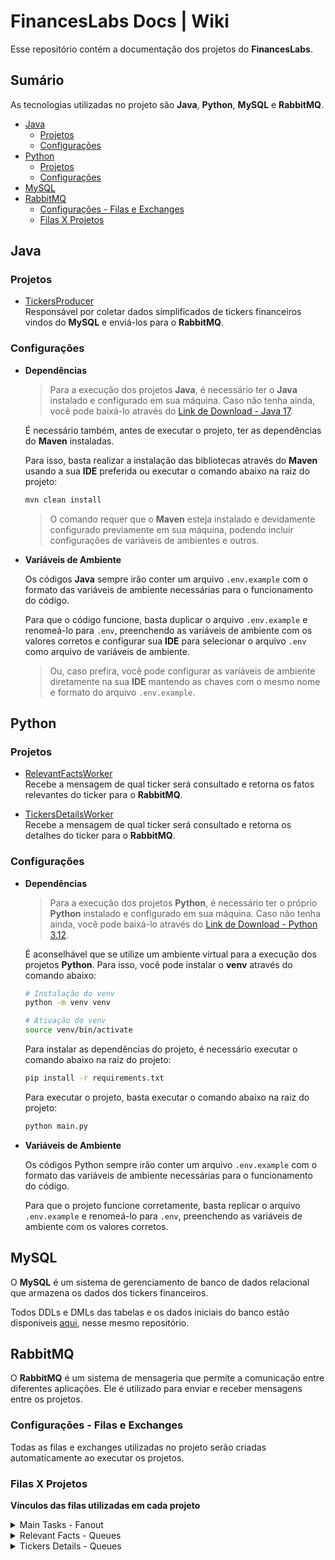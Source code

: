 # FinancesLabs Docs | Wiki <!-- omit from toc -->

Esse repositório contém a documentação dos projetos do **FinancesLabs**.

## Sumário <!-- omit from toc -->

As tecnologias utilizadas no projeto são **Java**, **Python**, **MySQL** e **RabbitMQ**.

- [Java](#java)
  - [Projetos](#projetos)
  - [Configurações](#configurações)
- [Python](#python)
  - [Projetos](#projetos-1)
  - [Configurações](#configurações-1)
- [MySQL](#mysql)
- [RabbitMQ](#rabbitmq)
  - [Configurações - Filas e Exchanges](#configurações---filas-e-exchanges)
  - [Filas X Projetos](#filas-x-projetos)

## Java

### Projetos

- [TickersProducer](https://github.com/FinancesLab/TickersProducer) <br />
  Responsável por coletar dados simplificados de tickers financeiros vindos do **MySQL** e enviá-los para o **RabbitMQ**.

### Configurações

- **Dependências**

  > Para a execução dos projetos **Java**, é necessário ter o **Java** instalado e configurado em sua máquina.
  > Caso não tenha ainda, você pode baixá-lo através do [Link de Download - Java 17](https://www.oracle.com/java/technologies/javase-jdk17-downloads.html).

  É necessário também, antes de executar o projeto, ter as dependências do **Maven** instaladas.

  Para isso, basta realizar a instalação das bibliotecas através do **Maven** usando a sua **IDE** preferida ou executar o comando abaixo na raiz do projeto:

  ```bash
  mvn clean install
  ```

  > O comando requer que o **Maven** esteja instalado e devidamente configurado previamente em sua máquina, podendo incluir configurações de variáveis de ambientes e outros.

- **Variáveis de Ambiente**

  Os códigos **Java** sempre irão conter um arquivo `.env.example` com o formato das variáveis de ambiente necessárias para o funcionamento do código.

  Para que o código funcione, basta duplicar o arquivo `.env.example` e renomeá-lo para `.env`, preenchendo as variáveis de ambiente com os valores corretos e configurar sua **IDE** para selecionar o arquivo `.env` como arquivo de variáveis de ambiente.

  > Ou, caso prefira, você pode configurar as variáveis de ambiente diretamente na sua **IDE** mantendo as chaves com o mesmo nome e formato do arquivo `.env.example`.

## Python

### Projetos

- [RelevantFactsWorker](https://github.com/FinancesLab/RelevantFactsWorker) <br />
  Recebe a mensagem de qual ticker será consultado e retorna os fatos relevantes do ticker para o **RabbitMQ**.

- [TickersDetailsWorker](https://github.com/FinancesLab/TickersDetailsWorker) <br/>
  Recebe a mensagem de qual ticker será consultado e retorna os detalhes do ticker para o **RabbitMQ**.

### Configurações

- **Dependências**

  > Para a execução dos projetos **Python**, é necessário ter o próprio **Python** instalado e configurado em sua máquina.
  > Caso não tenha ainda, você pode baixá-lo através do [Link de Download - Python 3.12](https://www.python.org/downloads/release/python-3120/).

  É aconselhável que se utilize um ambiente virtual para a execução dos projetos **Python**.
  Para isso, você pode instalar o **venv** através do comando abaixo:

  ```bash
  # Instalação do venv
  python -m venv venv

  # Ativação do venv
  source venv/bin/activate
  ```

  Para instalar as dependências do projeto, é necessário executar o comando abaixo na raiz do projeto:

  ```bash
  pip install -r requirements.txt
  ```

  Para executar o projeto, basta executar o comando abaixo na raiz do projeto:

  ```bash
  python main.py
  ```

- **Variáveis de Ambiente**

  Os códigos Python sempre irão conter um arquivo `.env.example` com o formato das variáveis de ambiente necessárias para o funcionamento do código.

  Para que o projeto funcione corretamente, basta replicar o arquivo `.env.example` e renomeá-lo para `.env`, preenchendo as variáveis de ambiente com os valores corretos.

## MySQL

O **MySQL** é um sistema de gerenciamento de banco de dados relacional que armazena os dados dos tickers financeiros.

Todos DDLs e DMLs das tabelas e os dados iniciais do banco estão disponíveis [aqui](https://github.com/FinancesLab/docs/blob/main/database), nesse mesmo repositório.

## RabbitMQ

O **RabbitMQ** é um sistema de mensageria que permite a comunicação entre diferentes aplicações. Ele é utilizado para enviar e receber mensagens entre os projetos.

### Configurações - Filas e Exchanges

Todas as filas e exchanges utilizadas no projeto serão criadas automaticamente ao executar os projetos.

### Filas X Projetos

**Vínculos das filas utilizadas em cada projeto**

<details>
  <summary>Main Tasks - Fanout</summary>

- **main_tasks_fanout**

  - TickersProducer

</details>

<details>
  <summary>Relevant Facts - Queues</summary>

- **relevant_facts_tasks**

  - TickersProducer
  - RelevantFactsWorker

- **relevant_facts_tasks.dlq (Dead Letter Queue)**

  - TickersProducer

- **relevant_facts_tasks.parking-lot**

  - TickersProducer

- **relevant_facts_results**

  - RelevantFactsWorker

- **relevant_facts_results.dlq (Dead Letter Queue)**

  - RelevantFactsWorker

- **relevant_facts_results.parking-lot**

  - RelevantFactsWorker

</details>

<details>
  <summary>Tickers Details - Queues</summary>

- **tickers_details_tasks**

  - TickersProducer
  - TickersDetailsWorker

- **tickers_details_tasks.dlq (Dead Letter Queue)**

  - TickersProducer

- **tickers_details_tasks.parking-lot**

  - TickersProducer

- **tickers_details_results**

  - TickersDetailsWorker

- **tickers_details_results.dlq (Dead Letter Queue)**

  - TickersDetailsWorker

- **tickers_details_results.parking-lot**

  - TickersDetailsWorker

</details>
